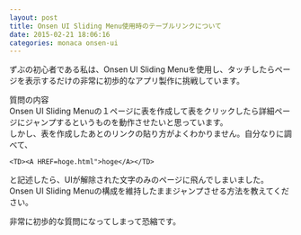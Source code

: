 ```yaml
---
layout: post
title: Onsen UI Sliding Menu使用時のテーブルリンクについて
date: 2015-02-21 18:06:16
categories: monaca onsen-ui
---
```

<!-- {% raw %} -->
<p>ずぶの初心者である私は、Onsen UI Sliding Menuを使用し、タッチしたらページを表示するだけの非常に初歩的なアプリ製作に挑戦しています。</p>

<p>質問の内容<br>
Onsen UI Sliding Menuの１ページに表を作成して表をクリックしたら詳細ページにジャンプするというものを動作させたいと思っています。<br>
しかし、表を作成したあとのリンクの貼り方がよくわかりません。自分なりに調べて、</p>

<pre><code>&lt;TD&gt;&lt;A HREF=hoge.html"&gt;hoge&lt;/A&gt;&lt;/TD&gt;
</code></pre>

<p>と記述したら、UIが解除された文字のみのページに飛んでしまいました。<br>
Onsen UI Sliding Menuの構成を維持したままジャンプさせる方法を教えてください。</p>

<p>非常に初歩的な質問になってしまって恐縮です。</p>
<!-- {% endraw %} -->
